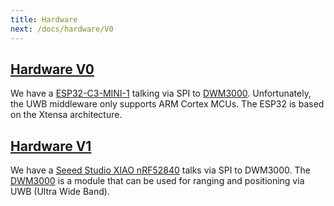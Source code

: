 ```yaml
---
title: Hardware
next: /docs/hardware/V0
---
```


## [Hardware V0](/docs/hardware/v0)

We have a [ESP32-C3-MINI-1](https://www.espressif.com/sites/default/files/documentation/esp32-c3-mini-1_datasheet_en.pdf) talking via SPI to [DWM3000](https://www.qorvo.com/products/p/DWM3000). Unfortunately, the UWB middleware only supports ARM Cortex MCUs. The ESP32 is based on the Xtensa architecture.

## [Hardware V1](/docs/hardware/v1)

We have a [Seeed Studio XIAO nRF52840](https://files.seeedstudio.com/wiki/XIAO/Seeed-Studio-XIAO-Series-SOM-Datasheet.pdf) talks via SPI to DWM3000. The [DWM3000](https://www.qorvo.com/products/p/DWM3000) is a module that can be used for ranging and positioning via UWB (Ultra Wide Band).
